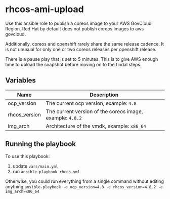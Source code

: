 # rhcos-ami-upload
Use this ansible role to publish a coreos image to your AWS GovCloud Region. Red Hat
by default does not publish coreos images to aws govcloud. 

Additionally, coreos and openshift rarely share the same release cadence. It is not unusual
for only one or two coreos releases per openshift release. 

There is a pause play that is set to 5 minutes. This is to give AWS enough time to upload
the snapshot before moving on to the findal steps.

## Variables
|Name | Description |
|------|------|
| ocp_version | The current ocp version, example: `4.8` |
| rhcos_version | The current version of the coreos image, example: `4.8.2`|
| img_arch | Architecture of the vmdk, example: `x86_64`|

## Running the playbook
To use this playbook:
1. update `vars/main.yml`
2. run `ansible-playbook rhcos.yml`

Otherwise, you could run everything from a single command without editing anything
`ansible-playbook -e ocp_version=4.8 -e rhcos_version=4.8.2 -e img_arch=x86_64`
